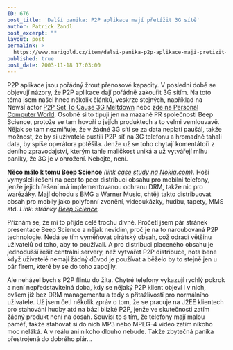 ```yaml
---
ID: 676
post_title: 'Další panika: P2P aplikace mají přetížit 3G sítě'
author: Patrick Zandl
post_excerpt: ""
layout: post
permalink: >
  https://www.marigold.cz/item/dalsi-panika-p2p-aplikace-maji-pretizit-3g-site
published: true
post_date: 2003-11-18 17:03:00
---
```

<p>P2P aplikace jsou pořádný žrout přenosové kapacity. V poslední době se objevují názory, že P2P aplikace dají pořádně zakouřit 3G sítím. Na toto téma jsem našel hned několik článků, veskrze stejných, například na NewsFactor <A href="http://www.newsfactor.com/perl/story/22706.html">P2P Set To Cause 3G Meltdown</A> nebo <A href="http://www.pcw.co.uk/News/1149068">zde na Personal Computer World</A>. Osobně si to tipuji jen na mazané PR společnosti Beep Science, protože se tam hovoří o jejích produktech a to velmi vemlouvavě. Nějak se tam nezmiňuje, že v žádné 3G sítí se za data neplatí paušál, takže možnost, že by si uživatelé pustili P2P síť na 3G telefonu a hromadně tahali data, by spíše operátora potěšila. Jenže už se toho chytají komentátoři z deního zpravodajství, kterým tahle maličkost uniká a už vytvářejí mlhu paniky, že 3G je v ohrožení. Nebojte, není. </p>
<P><STRONG>Něco málo k tomu Beep Science</STRONG> <EM>(link </EM><A href="http://www.forum.nokia.com/html_reader/main/1,4997,2364,00.html" target=_blank><EM>case study na Nokia.com</EM></A><EM>).</EM> Hoši vymysleli řešení na peer to peer distribuci obsahu pro mobilní telefony, jenže jejich řešení má implementovanou ochranu DRM, takže nic pro warézáky. Mají dohodu s BMG a Warner Music, chtějí takto distribuovat obsah pro mobily jako polyfonní zvonění, videoukázky, hudbu, tapety, MMS atd. <EM>Link: stránky </EM><A href="http://www.beepscience.com/" target=_blank><EM>Beep Science</EM></A><EM>.</EM> </p>
<P>Přiznám se, že mi to přijde celé trochu divné. Pročetl jsem pár stránek presentace Beep Science a nějak nevidím, proč je na to naroubovaná P2P technologie. Nedá se tím vyměňovat pirátský obsah, což odradí většinu uživatelů od toho, aby to používali. A pro distribuci placeného obsahu je jednodušší řešit centrální servery, než vytvářet P2P distribuce, nota bene když uživatelé nemají žádný důvod je používat a běželo by to stejně jen u pár firem, které by se do toho zapojily. </p>
<P>Ale neházel bych s P2P flintu do žita. Chytré telefony vykazují rychlý pokrok a není&#160;nepředstavitelná doba, kdy se nějaký P2P klient objeví i v nich, ovšem již bez DRM managementu a tedy s přitažlivostí pro normálního uživatele. Už jsem četl několik zpráv o tom, že se pracuje na J2EE klientech pro stahování hudby atd na bázi blízké P2P, jenže ve skutečnosti zatím žádný produkt není na dosah. Souvisí to s tím, že telefony mají malou paměť, takže stahovat si do nich MP3 nebo MPEG-4 video zatím nikoho moc neláká. A v reálu ani nikoho dlouho nebude. Takže zbytečná panika přestrojená do dobrého píár...</P>